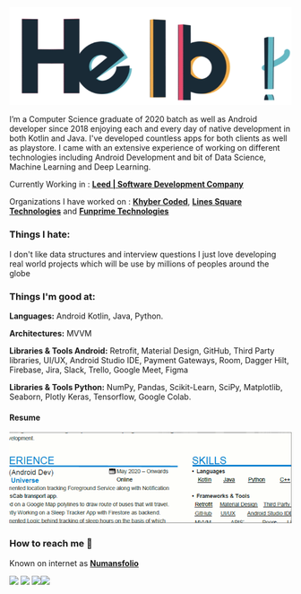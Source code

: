 ![**Hello there**](https://github.com/iNuman/GitHubStats/blob/master/hello.gif "Header")

I’m a Computer Science graduate of 2020 batch as well as Android developer since 2018 enjoying each and every day of native development in both Kotlin and Java. I've developed countless apps for both clients as well as playstore. I came with an extensive experience of working on different technologies including Android Development and bit of Data Science, Machine Learning and Deep Learning.

Currently Working in : [**Leed | Software Development Company**](https://www.leeddev.io/)

Organizations I have worked on : [**Khyber Coded**](http://khybercoded.com/), [**Lines Square Technologies**](https://linesquaretech.com/) and  [**Funprime Technologies**](https://funprimetechnology.com/)

### Things I hate:
I don't like data structures and interview questions I just love developing real world projects which will be use by millions of peoples around the globe

### Things I'm good at:
**Languages:** Android Kotlin, Java, Python.

**Architectures:** MVVM

**Libraries & Tools Android:** Retrofit, Material Design, GitHub, Third Party libraries, UI/UX, Android Studio IDE, Payment Gateways, Room, Dagger Hilt, Firebase, Jira, Slack, Trello, Google Meet, Figma

**Libraries & Tools Python:** NumPy, Pandas, Scikit-Learn, SciPy, Matplotlib, Seaborn, Plotly Keras, Tensorflow, Google Colab.

#### Resume
[![**Resume**](https://github.com/iNuman/GitHubStats/blob/master/Resume.gif)](https://drive.google.com/file/d/1vLrlDuHKvM8Xm5M4rKfwAX5l6cam80U4/view?usp=sharing)


### How to reach me 📱
Known on internet as [**Numansfolio**](https://www.numansfolio.ml/) 

[<img target="_blank" src="https://img.icons8.com/cotton/64/000000/whatsapp--v4.png"/>](https://wa.me/923127746663) [<img target="_blank" src="https://img.icons8.com/doodle/64/000000/skype--v1.png"/>](https://join.skype.com/invite/UUZ8rtYW9Z0l) [<img target="_blank" src="https://img.icons8.com/doodle/64/000000/linkedin-circled.png"/>](https://www.linkedin.com/in/-inuman/)[<img target="_blank" src="https://img.icons8.com/doodle/64/000000/instagram.png"/>](https://www.instagram.com/inoumn/)



